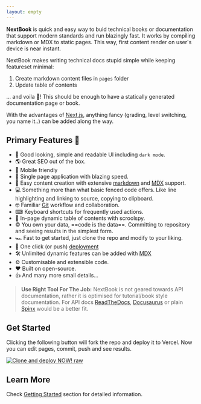 ```yaml
---
layout: empty
---
```


**NextBook** is quick and easy way to buid technical books or documentation that support modern standards and run blazingly fast. It works by compiling markdown or MDX to static pages. This way, first content render on user's device is near instant.

NextBook makes writing technical docs stupid simple while keeping featureset minimal: 

1. Create markdown content files in `pages` folder 
1. Update table of contents 

... and voila 🎉! This should be enough to have a statically generated documentation page or book.

With the advantages of [Next.js](https://nextjs.com), anything fancy (grading, level switching, you name it..) can be added along the way.

## Primary Features 🧿

- 💅 Good looking, simple and readable UI including `dark mode`. 
- 🌎 Great SEO out of the box.
- 📱 Mobile friendly
- 🚀 Single page application with blazing speed.
- 🧾 Easy content creation with extensive [markdown](https://www.markdownguide.org/) and [MDX](https://mdxjs.com/) support.
- 💻 Something more than what basic fenced code offers. Like line highlighting and linking to source, copying to clipboard.
- 🤓 Familiar [Git](https://github.com/) workflow and collaboration.
- ⌨︎ Keyboard shortcuts for frequently used actions.
- 🔎 In-page dynamic table of contents with scroolspy.
- © You own your data, ==code is the data==. Committing to repository and seeing results in the simplest form.
- 🏎 Fast to get started, just clone the repo and modify to your liking.
- 🎊 One click (or push) [deployment](https://vercel.com/new)
- 🛠 Unlimited dynamic features can be added with [MDX](https://mdxjs.com/)
- ⚙︎ Customisable and extensible code.
- ❤ Built on open-source.
- 👍 And many more small details...

> **Use Right Tool For The Job:** NextBook is not geared towards API documentation, rather it is optimised for tutorial/book style documentation. For API docs [ReadTheDocs](https://readthedocs.org/), [Docusaurus](https://docusaurus.io/) or plain [Spinx](https://www.sphinx-doc.org/en/master/usage/restructuredtext/basics.html) would be a better fit.

## Get Started

Clicking the following button will fork the repo and deploy it to Vercel. Now you can edit pages, commit, push and see results.

[![Clone and deploy NOW! raw](https://vercel.com/button)](https://vercel.com/new/git/external?repository-url=https%3A%2F%2Fgithub.com%2Famiroff%2FNextBook)

## Learn More

Check [Getting Started](https://next-book.vercel.app/documentation/getting-started) section for detailed information.
